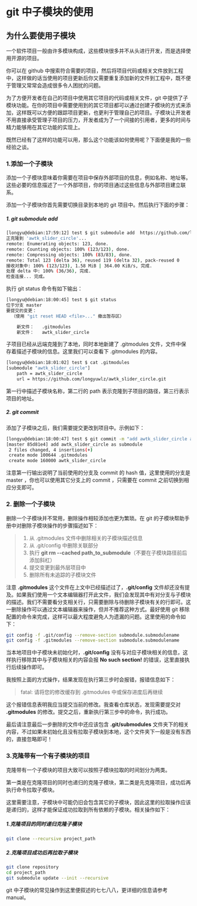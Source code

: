 # git 中子模块的使用
## 为什么要使用子模块
一个软件项目一般由许多模块构成，这些模块很多并不从头进行开发，而是选择使用开源的项目。

你可以在 github 中搜索符合需要的项目，然后将项目代码或相关文件放到工程中，这样做的话当使用的项目更新后你又需要重复添加新的文件到工程中，既不便于管理又常常会造成很多令人困扰的问题。

为了方便开发者在自己的项目中使用其它项目的代码或相关文件，git 中提供了子模块功能。在你的项目中需要使用到的其它项目都可以通过创建子模块的方式来添加，这样既可以方便的跟踪项目更新，也更利于管理自己的项目。子模块让开发者不用直接承受管理子项目的压力，开发者成为了一个间接的引用者，更多的时间与精力能够用在其它功能的实现上。

既然已经有了这样的功能可以用，那么这个功能该如何使用呢？下面便是我的一些经验之谈。

### 1.添加一个子模块
添加一个子模块意味着你需要在项目中保存外部项目的信息，例如名称、地址等。这些必要的信息描述了一个外部项目，你的项目通过这些信息与外部项目建立联系。

添加一个子模块你首先需要切换目录到本地的 git 项目中。然后执行下面的步骤：

##### 1. git submodule add
```sh
[longyu@debian:17:59:12] test $ git submodule add  https://github.com/longyuwlz/awtk_slider_circle.git awtk_slider_circle
正克隆到 'awtk_slider_circle'...
remote: Enumerating objects: 123, done.
remote: Counting objects: 100% (123/123), done.
remote: Compressing objects: 100% (83/83), done.
remote: Total 123 (delta 36), reused 119 (delta 32), pack-reused 0
接收对象中: 100% (123/123), 1.58 MiB | 364.00 KiB/s, 完成.
处理 delta 中: 100% (36/36), 完成.
检查连接... 完成。
```
执行 git status 命令有如下输出：

```sh
[longyu@debian:18:00:45] test $ git status
位于分支 master
要提交的变更：
  （使用 "git reset HEAD <file>..." 撤出暂存区）

	新文件：   .gitmodules
	新文件：   awtk_slider_circle
```
子项目已经从远端克隆到了本地，同时本地新建了 .gitmodules 文件，文件中保存着描述子模块的信息。这里我们可以查看下 .gitmodules 的内容。

```sh
[longyu@debian:18:01:02] test $ cat .gitmodules
[submodule "awtk_slider_circle"]
	path = awtk_slider_circle
	url = https://github.com/longyuwlz/awtk_slider_circle.git
```

第一行中描述子模块名称，第二行的 path 表示克隆到子项目的路径，第三行表示项目的地址。
##### 2. git commit 
添加了子模块之后，我们需要提交更改到项目中。示例如下：

```sh
[longyu@debian:18:00:47] test $ git commit -m "add awtk_slider_circle as submodule"
[master 85d81e4] add awtk_slider_circle as submodule
 2 files changed, 4 insertions(+)
 create mode 100644 .gitmodules
 create mode 160000 awtk_slider_circle
```
注意第一行输出说明了当前使用的分支及 commit 的 hash 值，这里使用的分支是 master ，你也可以使用其它分支上的 commit ，只需要在 commit 之前切换到相应分支即可。

### 2. 删除一个子模块
删除一个子模块并不常用，删除操作相较添加也更为繁琐。在 git 的子模块帮助手册中对删除子模块操作的步骤描述如下：

> 1. 从 .gitmodules 文件中删除相关的子模块描述信息
> 2. 从 .git/config 中删除关联部分
> 3. 执行 **git rm --cached path_to_submodule**（不要在子模块路径前后添加斜杠）
> 4. 提交变更到最外层项目中
> 5. 删除所有未追踪的子模块文件

注意 **.gitmodules** 这个文件在上文中已经描述过了，**.git/config**  文件却还没有提及。如果我们使用一个文本编辑器打开此文件，我们会发现其中有对分支与子模块的描述。我们不需要看分支相关行，只需要删除与待删除子模块有关的行即可。这一删除操作可以通过文本编辑器来操作，但并不推荐这种方式。最好使用 git 移除配置的命令来完成，这样可以最大程度避免人为遗漏的问题。这里使用的命令如下：

```sh
git config -f .git/config --remove-section submodule.submodulename
git config -f .gitmodules --remove-section submodule.submodulename
```
当本地项目中子模块未初始化时，**.git/config** 没有与对应子模块相关的信息，这样执行移除其中与子模块相关的内容会报 **No such section!** 的错误，这里直接执行后续操作即可。

我按照上面的方式操作，结果发现在执行第三步时会报错，报错信息如下：

> fatal: 请将您的修改缓存到 .gitmodules 中或保存进度后再继续

这个报错信息表明我应当提交当前的修改。我查看仓库状态，发现需要提交对 **.gitmodules** 的修改。提交之后，重新执行第三步中的命令，执行成功。

最后请注意最后一步删除的文件中还应该包含 **.git/submodules** 文件夹下的相关内容，不过如果未初始化且没有拉取子模块到本地，这个文件夹下一般是没有东西的，直接忽略即可！

### 3.克隆带有一个有子模块的项目
克隆带有一个子模块的项目大致可以按照子模块拉取的时间划分为两类。

第一类是在克隆项目的同时也递归的克隆子模块，第二类是先克隆项目，成功后再执行命令拉取子模块。

这里需要注意，子模块中可能仍旧会包含其它的子模块，因此这里的拉取操作应该是递归的，这样才能保证成功拉取到所有依赖的子模块。相关操作如下：

##### 1.克隆项目的同时递归克隆子模块

```sh
git clone --recursive project_path
```
##### 2.克隆项目成功后再拉取子模块

```sh
git clone repository
cd project_path
git submodule update --init --recursive
```
git 中子模块的常见操作到这里便叙述的七七八八，更详细的信息请参考 manual。


